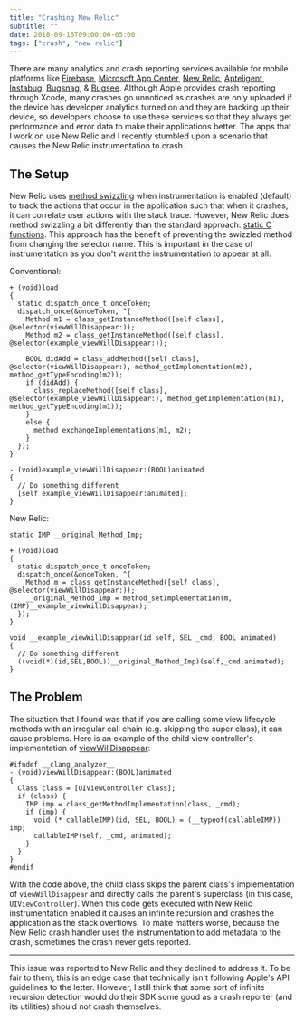 ```yaml
---
title: "Crashing New Relic"
subtitle: ""
date: 2018-09-16T09:00:00-05:00
tags: ["crash", "new relic"]
---
```


There are many analytics and crash reporting services available for mobile platforms like [Firebase](https://firebase.google.com/), [Microsoft App Center](https://azure.microsoft.com/en-us/services/app-center/), [New Relic](https://newrelic.com/), [Apteligent](https://www.apteligent.com/), [Instabug](https://instabug.com/), [Bugsnag](https://www.bugsnag.com/), & [Bugsee](https://www.bugsee.com/). Although Apple provides crash reporting through Xcode, many crashes go unnoticed as crashes are only uploaded if the device has developer analytics turned on and they are backing up their device, so developers choose to use these services so that they always get performance and error data to make their applications better. The apps that I work on use New Relic and I recently stumbled upon a scenario that causes the New Relic instrumentation to crash.

## The Setup

New Relic uses [method swizzling](https://nshipster.com/method-swizzling/) when instrumentation is enabled (default) to track the actions that occur in the application such that when it crashes, it can correlate user actions with the stack trace. However, New Relic does method swizzling a bit differently than the standard approach: [static C functions](https://blog.newrelic.com/engineering/right-way-to-swizzle/). This approach has the benefit of preventing the swizzled method from changing the selector name. This is important in the case of instrumentation as you don't want the instrumentation to appear at all.

Conventional:

```obj-c
+ (void)load
{
  static dispatch_once_t onceToken;
  dispatch_once(&onceToken, ^{
    Method m1 = class_getInstanceMethod([self class], @selector(viewWillDisappear:));
    Method m2 = class_getInstanceMethod([self class], @selector(example_viewWillDisappear:));

    BOOL didAdd = class_addMethod([self class], @selector(viewWillDisappear:), method_getImplementation(m2), method_getTypeEncoding(m2));
    if (didAdd) {
      class_replaceMethod([self class], @selector(example_viewWillDisappear:), method_getImplementation(m1), method_getTypeEncoding(m1));
    }
    else {
      method_exchangeImplementations(m1, m2);
    }     
  });
}

- (void)example_viewWillDisappear:(BOOL)animated
{
  // Do something different
  [self example_viewWillDisappear:animated];
}
```

New Relic:

```obj-c
static IMP __original_Method_Imp;

+ (void)load
{
  static dispatch_once_t onceToken;
  dispatch_once(&onceToken, ^{
    Method m = class_getInstanceMethod([self class], @selector(viewWillDisappear:));
    __original_Method_Imp = method_setImplementation(m, (IMP)__example_viewWillDisappear);
  });
}

void __example_viewWillDisappear(id self, SEL _cmd, BOOL animated)
{
  // Do something different
  ((void(*)(id,SEL,BOOL))__original_Method_Imp)(self,_cmd,animated);
}
```

## The Problem
The situation that I found was that if you are calling some view lifecycle methods with an irregular call chain (e.g. skipping the super class), it can cause problems. Here is an example of the child view controller's implementation of [viewWillDisappear](https://developer.apple.com/documentation/uikit/uiviewcontroller/1621485-viewwilldisappear?language=objc):

```obj-c
#ifndef __clang_analyzer__
- (void)viewWillDisappear:(BOOL)animated
{   
  Class class = [UIViewController class];
  if (class) {
    IMP imp = class_getMethodImplementation(class, _cmd);
    if (imp) {
      void (* callableIMP)(id, SEL, BOOL) = (__typeof(callableIMP)) imp;
      callableIMP(self, _cmd, animated);
    }
  }
}
#endif
```

With the code above, the child class skips the parent class's implementation of `viewWillDisappear` and directly calls the parent's superclass (in this case, `UIViewController`). When this code gets executed with New Relic instrumentation enabled it causes an infinite recursion and crashes the application as the stack overflows. To make matters worse, because the New Relic crash handler uses the instrumentation to add metadata to the crash, sometimes the crash never gets reported.

---

This issue was reported to New Relic and they declined to address it. To be fair to them, this is an edge case that technically isn't following Apple's API guidelines to the letter. However, I still think that some sort of infinite recursion detection would do their SDK some good as a crash reporter (and its utilities) should not crash themselves.
